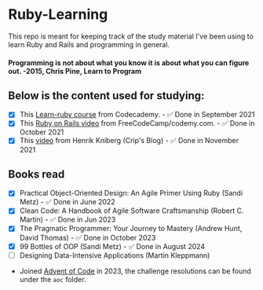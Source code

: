 # Ruby-Learning
This repo is meant for keeping track of the study material I've been using to learn Ruby and Rails and programming in general.
#### Programming is not about what you know it is about what you can figure out. -2015, Chris Pine, Learn to Program

## Below is the content used for studying:

- [X] This [Learn-ruby course](https://www.codecademy.com/learn/learn-ruby) from Codecademy. - :white_check_mark: Done in September 2021
- [X] This [Ruby on Rails video](https://www.youtube.com/watch?v=fmyvWz5TUWg) from FreeCodeCamp/codemy.com. - :white_check_mark: Done in October 2021
- [X] This [video](https://www.youtube.com/watch?v=hnCNJ5IYWFM) from Henrik Kniberg (Crip's Blog) - :white_check_mark: Done in November 2021

## Books read
- [X] Practical Object-Oriented Design: An Agile Primer Using Ruby (Sandi Metz)  - :white_check_mark: Done in June 2022
- [X] Clean Code: A Handbook of Agile Software Craftsmanship (Robert C. Martin) - :white_check_mark: Done in Jun 2023
- [X] The Pragmatic Programmer: Your Journey to Mastery (Andrew Hunt, David Thomas) - :white_check_mark: Done in October 2023
- [X] 99 Bottles of OOP (Sandi Metz) - :white_check_mark: Done in August 2024
- [ ] Designing Data-Intensive Applications (Martin Kleppmann)

- Joined [Advent of Code](https://adventofcode.com/) in 2023, the challenge resolutions can be found under the `aoc` folder.


